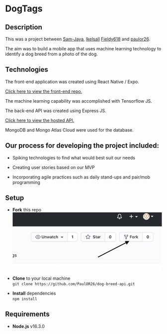 # DogTags

## Description

This was a project between [Sam-Jaya](https://github.com/Sam-Jaya), [lkelsall](https://github.com/lkelsall) [Fieldy618](https://github.com/Fieldy618) and [paulor26](https://github.com/PaulOR26).

The aim was to build a mobile app that uses machine learning technology to identify a dog breed from a photo of the dog.

## Technologies

The front-end application was created using React Native / Expo.

[Click here to view the front-end repo.](https://github.com/PaulOR26/dog-breed-identifier/blob/main/README.md)

The machine learning capability was accomplished with Tensorflow JS.

The back-end API was created using Express JS.

[Click here to view the hosted API.](https://dog-identifier-api.herokuapp.com/api)

MongoDB and Mongo Atlas Cloud were used for the database.

## Our process for developing the project included:

- Spiking technologies to find what would best suit our needs

- Creating user stories based on our MVP

- Incorporating agile practices such as daily stand-ups and pair/mob programming

## Setup

- **Fork** this repo  
  ![](readme-screenshot-fork.png)

- **Clone** to your local machine  
  `git clone https://github.com/PaulOR26/dog-breed-api.git`

- **Install** dependencies  
  `npm install`

## Requirements

- **Node.js** v16.3.0
